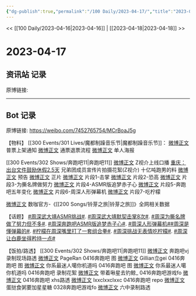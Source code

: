 ```yaml
---
{"dg-publish":true,"permalink":"/100 Daily/2023-04-17/","title":"2023-04-17","created":"2023-04-18T15:37:12.466+08:00","updated":"2023-04-18T15:55:54.764+08:00"}
---
```



<< [[100 Daily/2023-04-16\|2023-04-16]] | [[2023-04-18\|2023-04-18]] >>

# 2023-04-17

## 资讯站 记录

原博链接:

---
## Bot 记录

原博链接: https://weibo.com/7452765754/MCrBoaJ5g

【物料】
[[300 Events/301 Lives/魔都制躁音乐节\|魔都制躁音乐节]]：
[微博正文](http://weibo.com/7740679900/MCmAe6Lio) 普票上架通知
[微博正文](https://weibo.com/7740679900/MCnyjnRBC) 通票退票流程
[微博正文](https://weibo.com/7740679900/MCoKK72rW) 单人海报

[[300 Events/302 Shows/奔跑吧11\|奔跑吧11]]
[微博正文](http://weibo.com/1288369910/MCoGHcq3d) Z视介上线口播
[重庆：出台文件鼓励休假2.5天](https://weibo.cn/sinaurl?u=https%3A%2F%2Fztv.cztv.com%2Fvplay%2F110329.html) 兄弟团成员宣传片拍摄花絮(Z视介)
十亿吨跑男的料
[微博正文](https://weibo.com/5242381821/MCoNLlVqb) 预告
[微博正文](https://weibo.com/5242381821/MCoSRePM6) 正片
[微博正文](https://weibo.com/5242381821/MCoTGphSG) 片段1-击掌
[微博正文](https://weibo.com/5242381821/MCoUSzjny) 片段2-恐高
[微博正文](https://weibo.com/5242381821/MCoXktqYn) 片段3-为撕名牌做努力
[微博正文](https://weibo.com/5242381821/MCoY8E2PU) 片段4-ASMR版追梦赤子心
[微博正文](https://weibo.com/5242381821/MCoYXd6ME) 片段5-奔跑吧五年变化
[微博正文](https://weibo.com/5242381821/MCoZLoPaO) 片段6-周深人形弹幕机
[微博正文](https://weibo.com/5242381821/MCp0Z88eK) 片段7-吃柠檬

[微博正文](http://weibo.com/6201094566/MCqak0n0J) 数咖官方-《[[200 Songs/铃芽之旅\|铃芽之旅]]》全网相关数据

【话题】
[#周深武大靖ASMR挑战#](https://s.weibo.com/weibo?q=%23%E5%91%A8%E6%B7%B1%E6%AD%A6%E5%A4%A7%E9%9D%96ASMR%E6%8C%91%E6%88%98%23).
[#周深武大靖默契击掌8次#](https://s.weibo.com/weibo?q=%23%E5%91%A8%E6%B7%B1%E6%AD%A6%E5%A4%A7%E9%9D%96%E9%BB%98%E5%A5%91%E5%87%BB%E6%8E%8C8%E6%AC%A1%23).
[#周深为撕名牌做了努力但不多#](https://s.weibo.com/weibo?q=%23%E5%91%A8%E6%B7%B1%E4%B8%BA%E6%92%95%E5%90%8D%E7%89%8C%E5%81%9A%E4%BA%86%E5%8A%AA%E5%8A%9B%E4%BD%86%E4%B8%8D%E5%A4%9A%23).
[#周深奔跑吧ASMR版追梦赤子心#](https://s.weibo.com/weibo?q=%23%E5%91%A8%E6%B7%B1%E5%A5%94%E8%B7%91%E5%90%A7ASMR%E7%89%88%E8%BF%BD%E6%A2%A6%E8%B5%A4%E5%AD%90%E5%BF%83%23).
[#周深人形弹幕机#](https://s.weibo.com/weibo?q=%23%E5%91%A8%E6%B7%B1%E4%BA%BA%E5%BD%A2%E5%BC%B9%E5%B9%95%E6%9C%BA%23)[#周深是懂弹幕的#](https://s.weibo.com/weibo?q=%23%E5%91%A8%E6%B7%B1%E6%98%AF%E6%87%82%E5%BC%B9%E5%B9%95%E7%9A%84%23).
[#柠檬在周深嘴里打了一套组合拳#](https://s.weibo.com/weibo?q=%23%E6%9F%A0%E6%AA%AC%E5%9C%A8%E5%91%A8%E6%B7%B1%E5%98%B4%E9%87%8C%E6%89%93%E4%BA%86%E4%B8%80%E5%A5%97%E7%BB%84%E5%90%88%E6%8B%B3%23).
[#周深挑战无表情吃柠檬#](https://s.weibo.com/weibo?q=%23%E5%91%A8%E6%B7%B1%E6%8C%91%E6%88%98%E6%97%A0%E8%A1%A8%E6%83%85%E5%90%83%E6%9F%A0%E6%AA%AC%23).
[#周深让白鹿坐得矜持一点#](https://s.weibo.com/weibo?q=%23%E5%91%A8%E6%B7%B1%E8%AE%A9%E7%99%BD%E9%B9%BF%E5%9D%90%E5%BE%97%E7%9F%9C%E6%8C%81%E4%B8%80%E7%82%B9%23)

【饭拍/路透】
[[300 Events/302 Shows/奔跑吧11\|奔跑吧11]]
[微博正文](http://weibo.com/6201405724/MCjW49WlP) 奔跑吧vj录制现场路透
[微博正文](http://weibo.com/7633014126/MCnDNaGNH) PageRan 0416奔跑吧 图
[微博正文](http://weibo.com/5355738926/MCnZKbJRv) Gillian立gei 0416奔跑吧 图
[微博正文](http://weibo.com/7724525486/MCmL2dXHI) 你系最迷人噶你机道吗 0416奔跑吧 图
[微博正文](http://weibo.com/7724525486/MCocmlJcR) 你系最迷人噶你机道吗 0416奔跑吧 录制花絮
[微博正文](http://weibo.com/3246571812/MCn7lamcn) 带着啾星去钓鲸_ 0416奔跑吧游戏fo
[微博正文](https://weibo.com/5122158435/MCprBaSpB) 0416奔跑吧 xhs路透
[微博正文](http://weibo.com/7492635475/MCk6HrHdf) lxxclxxclxxc 0416奔跑吧 repo
[微博正文](http://weibo.com/6048634807/MCpK4oSh4) 蛋挞食粥要加星星糖 0328奔跑吧游戏fo
[微博正文](https://weibo.com/6654076556/4891587102378902) 六中录制路透
